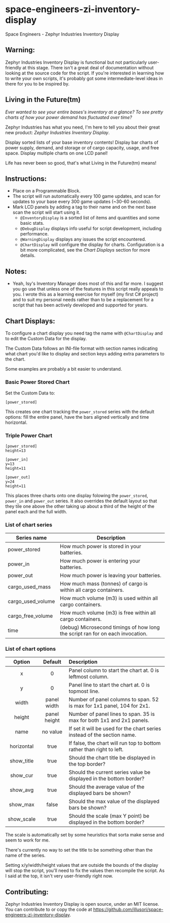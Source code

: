 # space-engineers-zi-inventory-display
Space Engineers - Zephyr Industries Inventory Display

## Warning:

Zephyr Industries Inventory Display is functional but not particularly user-friendly at this stage. There isn't a great deal of documentation without looking at the source code for the script. If you're interested in learning how to write your own scripts, it's probably got some intermediate-level ideas in there for you to be inspired by.

## Living in the Future(tm)

*Ever wanted to see your entire bases's inventory at a glance? To see pretty charts of how your power demand has fluctuated over time?*

Zephyr Industries has what you need, I'm here to tell you about their great new product: _Zephyr Industries Inventory Display_.

Display sorted lists of your base inventory contents! Display bar charts of power supply, demand, and storage or of cargo capacity, usage, and free space. Display multiple charts on one LCD panel!

Life has never been so good, that's what Living in the Future(tm) means!

## Instructions:
* Place on a Programmable Block.
* The script will run automatically every 100 game updates, and scan for updates to your base every 300 game updates (~30-60 seconds).
* Mark LCD panels by adding a tag to their name and on the next base scan the script will start using it.
  * `@InventoryDisplay` is a sorted list of items and quantities and some basic stats.
  * `@DebugDisplay` displays info useful for script development, including performance.
  * `@WarningDisplay` displays any issues the script encountered.
  * `@ChartDisplay` will configure the display for charts. Configuration is a bit more complicated, see the *Chart Displays* section for more details.

## Notes:
* Yeah, Isy's Inventory Manager does most of this and far more. I suggest you go use that unless one of the features in this script really appeals to you. I wrote this as a learning exercise for myself (my first C# project) and to suit my personal needs rather than to be a replacement for a script that has been actively developed and supported for years.

## Chart Displays:

To configure a chart display you need tag the name with `@ChartDisplay` and to edit the Custom Data for the display.

The Custom Data follows an INI-file format with section names indicating what chart you'd like to display and section keys adding extra parameters to the chart.

Some examples are probably a bit easier to understand.

### Basic Power Stored Chart

Set the Custom Data to:

```
[power_stored]
```

This creates one chart tracking the `power_stored` series with the default options: fill the entire panel, have the bars aligned vertically and time horizontal.

### Triple Power Chart

```
[power_stored]
height=13

[power_in]
y=13
height=11

[power_out]
y=24
height=11
```

This places three charts onto one display folowing the `power_stored`, `power_in` and `power_out` series. It also overrides the default layout so that they tile one above the other taking up about a third of the height of the panel each and the full width.

### List of chart series

Series name | Description
--- | ---
power_stored | How much power is stored in your batteries.
power_in | How much power is entering your batteries.
power_out | How much power is leaving your batteries.
cargo_used_mass | How much mass (tonnes) of cargo is within all cargo containers.
cargo_used_volume | How much volume (m3) is used within all cargo containers.
cargo_free_volume | How much volume (m3) is free within all cargo containers.
time | (debug) Microsecond timings of how long the script ran for on each invocation.

### List of chart options

Option | Default | Description
:---: | :---: | :---
x | 0 | Panel column to start the chart at. 0 is leftmost column.
y | 0 | Panel line to start the chart at. 0 is topmost line.
width | panel width | Number of panel columns to span. 52 is max for 1x1 panel, 104 for 2x1.
height | panel height | Number of panel lines to span. 35 is max for both 1x1 and 2x1 panels.
name | no value | If set it will be used for the chart series instead of the section name.
horizontal | true | If false, the chart will run top to bottom rather than right to left.
show_title | true | Should the chart title be displayed in the top border?
show_cur | true | Should the current series value be displayed in the bottom border?
show_avg | true | Should the average value of the displayed bars be shown?
show_max | false | Should the max value of the displayed bars be shown?
show_scale | true | Should the scale (max Y point) be displayed in the bottom border?

The scale is automatically set by some heuristics that sorta make sense and seem to work for me.

There's currently no way to set the title to be something other than the name of the series.

Setting x/y/width/height values that are outside the bounds of the display will stop the script, you'll need to fix the values then recompile the script. As I said at the top, it isn't very user-friendly right now.

## Contributing:

Zephyr Industries Inventory Display is open source, under an MIT license. You can contribute to or copy the code at https://github.com/illusori/space-engineers-zi-inventory-display.
